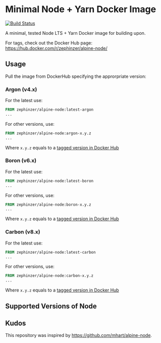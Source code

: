 # Minimal Node + Yarn Docker Image
[![Build Status](https://travis-ci.org/zephinzer/docker-image-alpine-node.svg?branch=master)](https://travis-ci.org/zephinzer/docker-image-alpine-node)

A minimal, tested Node LTS + Yarn Docker image for building upon.

For tags, check out the Docker Hub page: https://hub.docker.com/r/zephinzer/alpine-node/

## Usage
Pull the image from DockerHub specifying the approrpriate version:

### Argon (v4.x)
For the latest use:

```dockerfile
FROM zephinzer/alpine-node:latest-argon
...
```

For other versions, use:

```dockerfile
FROM zephinzer/alpine-node:argon-x.y.z
...
```

Where `x.y.z` equals to a [tagged version in Docker Hub](https://hub.docker.com/r/zephinzer/alpine-node/tags/)

### Boron (v6.x)
For the latest use:

```dockerfile
FROM zephinzer/alpine-node:latest-boron
...
```

For other versions, use:

```dockerfile
FROM zephinzer/alpine-node:boron-x.y.z
...
```

Where `x.y.z` equals to a [tagged version in Docker Hub](https://hub.docker.com/r/zephinzer/alpine-node/tags/)

### Carbon (v8.x)
For the latest use:

```dockerfile
FROM zephinzer/alpine-node:latest-carbon
...
```

For other versions, use:

```dockerfile
FROM zephinzer/alpine-node:carbon-x.y.z
...
```

Where `x.y.z` equals to a [tagged version in Docker Hub](https://hub.docker.com/r/zephinzer/alpine-node/tags/)

## Supported Versions of Node


## Kudos
This repository was inspired by https://github.com/mhart/alpine-node.
